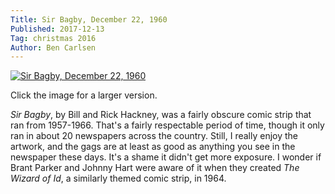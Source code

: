 ```yaml
---
Title: Sir Bagby, December 22, 1960
Published: 2017-12-13
Tag: christmas 2016
Author: Ben Carlsen
---
```


[![Sir Bagby, December 22, 1960](http://blog.arkholt.com/media/decstrips2017/13-Bagby601222.jpg)](http://blog.arkholt.com/media/decstrips2017/13-Bagby601222.jpg)

Click the image for a larger version.

*Sir Bagby*, by Bill and Rick Hackney, was a fairly obscure comic strip that ran from 1957-1966. That's a fairly respectable period of time, though it only ran in about 20 newspapers across the country. Still, I really enjoy the artwork, and the gags are at least as good as anything you see in the newspaper these days. It's a shame it didn't get more exposure. I wonder if Brant Parker and Johnny Hart were aware of it when they created *The Wizard of Id*, a similarly themed comic strip, in 1964.
